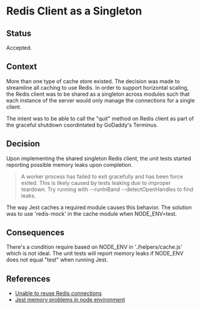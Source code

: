 # Redis Client as a Singleton

## Status

Accepted.

## Context

More than one type of cache store existed. The decision was made to streamline all caching to use Redis. In order to support horizontal scaling, the Redis client was to be shared as a singleton across modules such that each instance of the server would only manage the connections for a single client.

The intent was to be able to call the "quit" method on Redis client as part of the graceful shutdown coordintated by GoDaddy's Terminus.

## Decision

Upon implementing the shared singleton Redis client, the unit tests started reporting possible memory leaks upon completion.

> A worker process has failed to exit gracefully and has been force exited. This is likely caused by tests leaking due to improper teardown. Try running with --runInBand --detectOpenHandles to find leaks.

The way Jest caches a required module causes this behavior. The solution was to use 'redis-mock' in the cache module when NODE_ENV=test.

## Consequences

There's a condition require based on NODE_ENV in './helpers/cache.js' which is not ideal. The unit tests will report memory leaks if NODE_ENV does not equal "test" when running Jest.

## References

* [Unable to reuse Redis connections](https://github.com/OptimalBits/bull/issues/841)
* [Jest memory problems in node environment](https://github.com/facebook/jest/issues/6399)